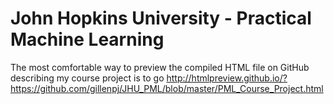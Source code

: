 John Hopkins University - Practical Machine Learning
====================================================

The most comfortable way to preview the compiled HTML file on GitHub describing my course project is to go http://htmlpreview.github.io/?https://github.com/gillenpj/JHU_PML/blob/master/PML_Course_Project.html

